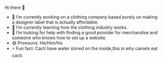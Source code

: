 Hi there 👋


- 🔭 I’m currently working on a clothing company based purely on making a designer label that is actually affordable.
- 🌱 I’m currently learning how the clothing industry works. 
- 🤔 I’m looking for help with finding a good provider for merchandise and someone who knows how to set up a website.
- 😄 Pronouns: He/Him/his
- ⚡ Fun fact: Cacti have water stored on the inside,this is why camels eat cacti.
